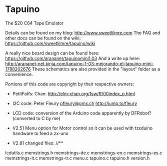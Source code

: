Tapuino
=======

The $20 C64 Tape Emulator

Details can be found on my blog: http://www.sweetlilmre.com
The FAQ and other docs can be found on the wiki: https://github.com/sweetlilmre/tapuino/wiki

A really nice board design can be found here: https://github.com/arananet/tapuinomini1.03
And a write up here: http://arananet-net.kinja.com/tapuino-1-03-mejorando-el-tapuino-mini-1788202676
These schematics are also provided in the "layout" folder as a convenience. 

Portions of this code are copyright by their respective owners:

 * PetitFatfs: Chan: http://elm-chan.org/fsw/ff/00index_p.html
 * I2C code: Peter Fleury <pfleury@gmx.ch>  http://jump.to/fleury
 * LCD code: conversion of the Arduino code apparently by DFRobot? (converted to C by me)

* V2.51 Menu option for Motor control so it can be used with tzxduino handware to feed a zx-uno
* V2.81 changed files: //**

lcdutils.c
memstrings.h
memstrings-de.c
memstrings-en.c
memstrings-es.c
memstrings-it.c
memstrings-tr.c
menu.c
tapuino.c
tapuino.h
version.h


